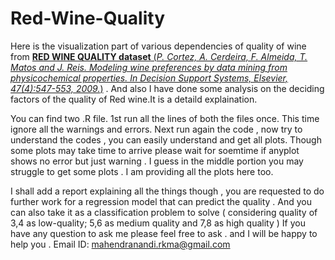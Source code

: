 # Red-Wine-Quality



Here is the visualization part of various dependencies of quality of wine from [**RED WINE QUALITY dataset** (_P. Cortez, A. Cerdeira, F. Almeida, T. Matos and J. Reis.
Modeling wine preferences by data mining from physicochemical properties. In Decision Support Systems, Elsevier, 47(4):547-553, 2009._)]( https://www.kaggle.com/uciml/red-wine-quality-cortez-et-al-2009) . And also I have done some analysis on the deciding factors of the quality of Red wine.It is a detaild explaination.

You can find two .R file. 1st run all the lines of both the files once. This time ignore all the warnings and errors.
Next run again the code , now try to understand the codes , you can easily understand and get all plots. Though some plots may take time to arrive please wait for soemtime if anyplot shows no error but just warning . I guess in the middle portion you may struggle to get some plots . I am providing all the plots here too. 

I shall add a report explaining all the things though , you are requested to do further work for a regression model that can predict the quality . And you can also take it as a classification problem to solve ( considering quality of 3,4 as low-quality;  5,6 as medium quality and 7,8 as high quality )
If you have any question to ask me please feel free to ask . and I will be happy to help you . Email ID:  mahendranandi.rkma@gmail.com
